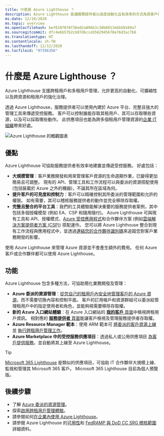 ```yaml
---
title: 什麼是 Azure Lighthouse ？
description: Azure Lighthouse 能讓服務提供者以高度自動化且有效率的方式為其客戶傳遞受控服務。
ms.date: 12/10/2020
ms.topic: overview
ms.openlocfilehash: bef6107878f36e02a896b3c38b8913ebb50169a7
ms.sourcegitcommit: dfc4e6b57b2cb87dbcce5562945678e76d3ac7b6
ms.translationtype: HT
ms.contentlocale: zh-TW
ms.lasthandoff: 12/12/2020
ms.locfileid: "97356356"
---
```

# <a name="what-is-azure-lighthouse"></a>什麼是 Azure Lighthouse ？

Azure Lighthouse 支援跨租用戶和多租用戶管理，允許更高的自動化、可擴縮性以及跨資源和租用戶的強化治理。

透過 Azure Lighthouse，服務提供者可以使用內建於 Azure 平台、完整且強大的管理工具來傳遞受控服務。 客戶可以控制誰能存取其租用戶、其可以存取哪些資源，以及可以採取哪些動作。 此供應項目也能為跨多個租用戶管理資源的[企業 IT 組織](concepts/enterprise.md)帶來好處。

![Azure Lighthouse 的概觀圖表](media/azure-lighthouse-overview.jpg)

## <a name="benefits"></a>優點

Azure Lighthouse 可協助服務提供者有效率地建置並傳遞受控服務。 好處包括：

- **大規模管理**：客戶業務開發和用來管理客戶資源的生命週期作業，已變得更加簡易且可調整。 現有的 API、管理工具和工作流程可以與委派的資源搭配使用 (包括裝載於 Azure 之外的機器)，不論其所在區域為何。
- **提升客戶的可見度和控制力**：客戶可以精確控制其所委派的管理範圍和允許的權限。 如有需要，其可以稽核服務提供者的動作並完全移除存取權。
- **完整且整合的平台工具**：我們的工具體驗能解決重要的服務提供者案例，其中包括多個授權模型 (例如 EA、CSP 和隨用隨付)。 Azure Lighthouse 可與現有工具和 API、授權模式、[Azure 受控應用程式](concepts/managed-applications.md)和合作夥伴方案 (例如[雲端解決方案提供者方案 (CSP)](/partner-center/csp-overview)) 搭配運作。 您可以將 Azure Lighthouse 整合到現有工作流程與應用程式中，並透過[連結您的合作夥伴識別碼](./how-to/partner-earned-credit.md)來追蹤您對客戶業務開發的影響。

使用 Azure Lighthouse 來管理 Azure 資源並不會產生額外的費用。 任何 Azure 客戶或合作夥伴都可以使用 Azure Lighthouse。

## <a name="capabilities"></a>功能

Azure Lighthouse 包含多種方法，可協助簡化業務開發及管理：

- **Azure 委派的資源管理**：[從您自己的租用戶內安全地管理客戶的 Azure 資源](concepts/azure-delegated-resource-management.md)，而不需要切換內容和控制平面。 客戶的訂用帳戶和資源群組可以委派給管理租用戶中的指定使用者和角色，並能夠視需要移除存取權。
- **新的 Azure 入口網站體驗**：在 Azure 入口網站的 [**我的客戶** 頁面](how-to/view-manage-customers.md)中檢視跨租用戶資訊。 相對應的 [**服務提供者** 頁面](how-to/view-manage-service-providers.md)能讓客戶檢視及管理服務提供者存取權。
- **Azure Resource Manager 範本**：使用 ARM 範本可 [將委派的客戶資源上線](how-to/onboard-customer.md)並 [執行跨租用戶管理工作](samples/index.md)。
- **Azure Marketplace 中的受控服務供應項目**：透過私人或公用供應項目 [為客戶提供服務](concepts/managed-services-offers.md)，並自動將其上線至 Azure Lighthouse。

> [!TIP]
> [Microsoft 365 Lighthouse](https://techcommunity.microsoft.com/t5/small-and-medium-business-blog/announcing-microsoft-365-lighthouse-for-managed-service/ba-p/1698181) 是類似的供應項目，可協助 IT 合作夥伴大規模上線、監視和管理其 Microsoft 365 客戶。 Microsoft 365 Lighthouse 目前為個人預覽版。

## <a name="next-steps"></a>後續步驟

- 了解 [Azure 委派的資源管理](concepts/azure-delegated-resource-management.md)。
- 探索[啟用跨租用戶管理體驗](concepts/cross-tenant-management-experience.md)。
- 請參閱如何[在企業內使用 Azure Lighthouse](concepts/enterprise.md)。
- 請參閱 Azure Lighthouse 的[可用性](https://azure.microsoft.com/global-infrastructure/services/?products=azure-lighthouse&regions=all)和 [FedRAMP 與 DoD CC SRG 稽核範圍](../azure-government/compliance/azure-services-in-fedramp-auditscope.md)詳細資料。
